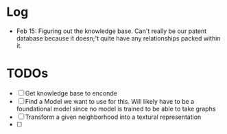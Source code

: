# Log

- Feb 15: Figuring out the knowledge base. Can't really be our patent database because it doesn;'t quite have any relationships packed within it.

# TODOs

- [ ] Get knowledge base to enconde
- [ ] Find a Model we want to use for this. Will likely have to be a foundational model since no model is trained to be able to take graphs
- [ ] Transform a given neighborhood into a textural representation
- [ ]
